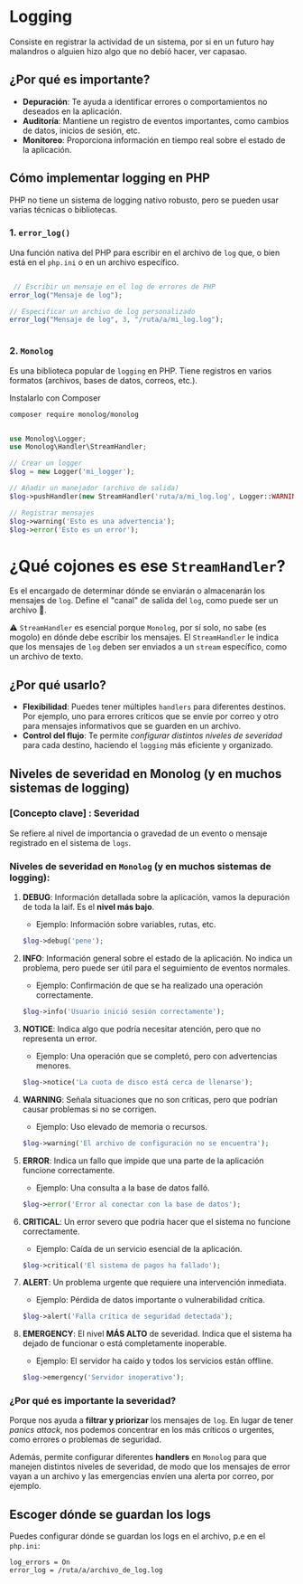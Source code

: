 

# Logging

Consiste en registrar la actividad de un sistema, por si en un futuro hay malandros o alguien hizo algo que no debió hacer, ver capasao.


## ¿Por qué es importante?

- __Depuración__: Te ayuda a identificar errores o comportamientos no deseados en la aplicación.
- __Auditoría__: Mantiene un registro de eventos importantes, como cambios de datos, inicios de sesión, etc.
- __Monitoreo__: Proporciona información en tiempo real sobre el estado de la aplicación.


## Cómo implementar logging en PHP

PHP no tiene un sistema de logging nativo robusto, pero se pueden usar varias técnicas o bibliotecas.

### 1. `error_log()`

Una función nativa del PHP para escribir en el archivo de `log` que, o bien está en el `php.ini` o en un archivo específico.

```php

 // Escribir un mensaje en el log de errores de PHP
error_log("Mensaje de log");

// Especificar un archivo de log personalizado
error_log("Mensaje de log", 3, "/ruta/a/mi_log.log");



```

### 2. `Monolog`

Es una biblioteca popular de `logging` en PHP. Tiene registros en varios formatos (archivos, bases de datos, correos, etc.).

Instalarlo con Composer

```sh
composer require monolog/monolog
```


```php

use Monolog\Logger;
use Monolog\Handler\StreamHandler;

// Crear un logger
$log = new Logger('mi_logger');

// Añadir un manejador (archivo de salida)
$log->pushHandler(new StreamHandler('ruta/a/mi_log.log', Logger::WARNING));

// Registrar mensajes
$log->warning('Esto es una advertencia');
$log->error('Esto es un error');


```

# ¿Qué cojones es ese `StreamHandler`?

Es el encargado de determinar dónde se enviarán o almacenarán los mensajes de `log`. Define el "canal" de salida del `log`, como puede ser un archivo 📜.

⚠️ `StreamHandler` es esencial porque `Monolog`, por sí solo, no sabe (es mogolo) en dónde debe escribir los mensajes. El `StreamHandler` le indica que los mensajes de `log` deben ser enviados a un `stream` específico, como un archivo de texto.


## ¿Por qué usarlo?
- __Flexibilidad__: Puedes tener múltiples `handlers` para diferentes destinos. Por ejemplo, uno para errores críticos que se envíe por correo y otro para mensajes informativos que se guarden en un archivo.
- __Control del flujo__: Te permite _configurar distintos niveles de severidad_ para cada destino, haciendo el `logging` más eficiente y organizado.


## Niveles de severidad en Monolog (y en muchos sistemas de logging)

### [Concepto clave] : Severidad

Se refiere al nivel de importancia o gravedad de un evento o mensaje registrado en el sistema de `logs`.

### Niveles de severidad en `Monolog` (y en muchos sistemas de logging):

1. **DEBUG**: Información detallada sobre la aplicación, vamos la depuración de toda la laif. Es el __nivel más bajo__.
   - Ejemplo: Información sobre variables, rutas, etc.
   
   ```php
   $log->debug('pene');
   ```

2. **INFO**: Información general sobre el estado de la aplicación. No indica un problema, pero puede ser útil para el seguimiento de eventos normales.
   - Ejemplo: Confirmación de que se ha realizado una operación correctamente.
   
   ```php
   $log->info('Usuario inició sesión correctamente');
   ```

3. **NOTICE**: Indica algo que podría necesitar atención, pero que no representa un error.
   - Ejemplo: Una operación que se completó, pero con advertencias menores.
   
   ```php
   $log->notice('La cuota de disco está cerca de llenarse');
   ```

4. **WARNING**: Señala situaciones que no son críticas, pero que podrían causar problemas si no se corrigen.
   - Ejemplo: Uso elevado de memoria o recursos.
   
   ```php
   $log->warning('El archivo de configuración no se encuentra');
   ```

5. **ERROR**: Indica un fallo que impide que una parte de la aplicación funcione correctamente.
   - Ejemplo: Una consulta a la base de datos falló.
   
   ```php
   $log->error('Error al conectar con la base de datos');
   ```

6. **CRITICAL**: Un error severo que podría hacer que el sistema no funcione correctamente.
   - Ejemplo: Caída de un servicio esencial de la aplicación.
   
   ```php
   $log->critical('El sistema de pagos ha fallado');
   ```

7. **ALERT**: Un problema urgente que requiere una intervención inmediata.
   - Ejemplo: Pérdida de datos importante o vulnerabilidad crítica.
   
   ```php
   $log->alert('Falla crítica de seguridad detectada');
   ```

8. **EMERGENCY**: El nivel __MÁS ALTO__ de severidad. Indica que el sistema ha dejado de funcionar o está completamente inoperable.
   - Ejemplo: El servidor ha caído y todos los servicios están offline.
   
   ```php
   $log->emergency('Servidor inoperativo');
   ```

### ¿Por qué es importante la severidad?

Porque nos ayuda a **filtrar y priorizar** los mensajes de `log`. En lugar de tener _panics attack_, nos podemos concentrar en los más críticos o urgentes, como errores o problemas de seguridad.

Además, permite configurar diferentes **handlers** en `Monolog` para que manejen distintos niveles de severidad, de modo que los mensajes de error vayan a un archivo y las emergencias envíen una alerta por correo, por ejemplo.

## Escoger dónde se guardan los logs 

Puedes configurar dónde se guardan los logs en el archivo, p.e en el `php.ini`:

```
log_errors = On
error_log = /ruta/a/archivo_de_log.log
```


